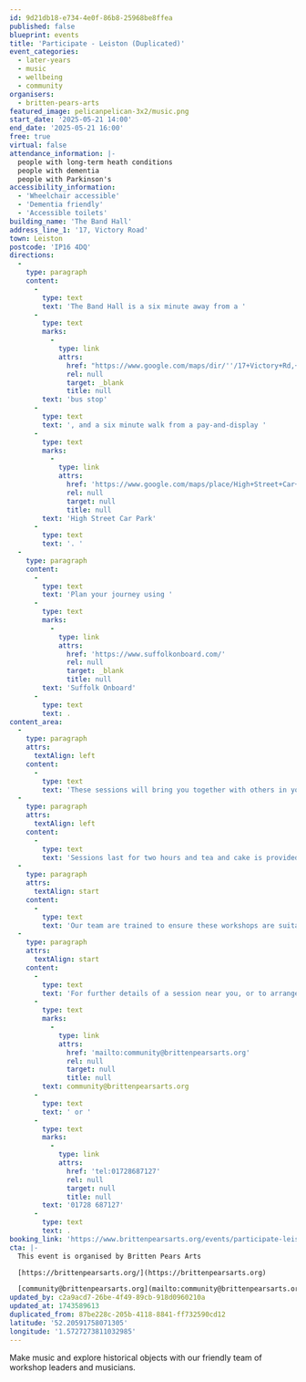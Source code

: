 ```yaml
---
id: 9d21db18-e734-4e0f-86b8-25968be8ffea
published: false
blueprint: events
title: 'Participate - Leiston (Duplicated)'
event_categories:
  - later-years
  - music
  - wellbeing
  - community
organisers:
  - britten-pears-arts
featured_image: pelicanpelican-3x2/music.png
start_date: '2025-05-21 14:00'
end_date: '2025-05-21 16:00'
free: true
virtual: false
attendance_information: |-
  people with long-term heath conditions
  people with dementia
  people with Parkinson's
accessibility_information:
  - 'Wheelchair accessible'
  - 'Dementia friendly'
  - 'Accessible toilets'
building_name: 'The Band Hall'
address_line_1: '17, Victory Road'
town: Leiston
postcode: 'IP16 4DQ'
directions:
  -
    type: paragraph
    content:
      -
        type: text
        text: 'The Band Hall is a six minute away from a '
      -
        type: text
        marks:
          -
            type: link
            attrs:
              href: "https://www.google.com/maps/dir/''/17+Victory+Rd,+Leiston+IP16+4DQ/@52.205635,1.5714698,17.25z/data=!4m14!4m13!1m5!1m1!1s0x47da278d6a90ee4f:0x1c8327c2bac8a9cc!2m2!1d1.574273!2d52.203373!1m5!1m1!1s0x47da278c4b2e0693:0x78182c3470dcf8ec!2m2!1d1.5726813!2d52.205794!3e2?entry=ttu"
              rel: null
              target: _blank
              title: null
        text: 'bus stop'
      -
        type: text
        text: ', and a six minute walk from a pay-and-display '
      -
        type: text
        marks:
          -
            type: link
            attrs:
              href: 'https://www.google.com/maps/place/High+Street+Car+Park/@52.2054471,1.5776241,18.5z/data=!4m6!3m5!1s0x47da279253c8a65b:0xf8b42b783536f8b!8m2!3d52.2050523!4d1.5785802!16s%2Fg%2F11tjbw6g22'
              rel: null
              target: null
              title: null
        text: 'High Street Car Park'
      -
        type: text
        text: '. '
  -
    type: paragraph
    content:
      -
        type: text
        text: 'Plan your journey using '
      -
        type: text
        marks:
          -
            type: link
            attrs:
              href: 'https://www.suffolkonboard.com/'
              rel: null
              target: _blank
              title: null
        text: 'Suffolk Onboard'
      -
        type: text
        text: .
content_area:
  -
    type: paragraph
    attrs:
      textAlign: left
    content:
      -
        type: text
        text: 'These sessions will bring you together with others in your local community, providing an opportunity to take part in activities and connect over tea and cake. '
  -
    type: paragraph
    attrs:
      textAlign: left
    content:
      -
        type: text
        text: 'Sessions last for two hours and tea and cake is provided. No musical experience is necessary.'
  -
    type: paragraph
    attrs:
      textAlign: start
    content:
      -
        type: text
        text: 'Our team are trained to ensure these workshops are suitable for those living with long term health conditions, including Dementia and Parkinson’s.'
  -
    type: paragraph
    attrs:
      textAlign: start
    content:
      -
        type: text
        text: 'For further details of a session near you, or to arrange transport, please contact the Community Team on '
      -
        type: text
        marks:
          -
            type: link
            attrs:
              href: 'mailto:community@brittenpearsarts.org'
              rel: null
              target: null
              title: null
        text: community@brittenpearsarts.org
      -
        type: text
        text: ' or '
      -
        type: text
        marks:
          -
            type: link
            attrs:
              href: 'tel:01728687127'
              rel: null
              target: null
              title: null
        text: '01728 687127'
      -
        type: text
        text: .
booking_link: 'https://www.brittenpearsarts.org/events/participate-leiston-2'
cta: |-
  This event is organised by Britten Pears Arts

  [https://brittenpearsarts.org/](https://brittenpearsarts.org)

  [community@brittenpearsarts.org](mailto:community@brittenpearsarts.org)
updated_by: c2a9acd7-26be-4f49-89cb-918d0960210a
updated_at: 1743589613
duplicated_from: 87be228c-205b-4118-8841-ff732590cd12
latitude: '52.20591758071305'
longitude: '1.5727273811032985'
---
```

Make music and explore historical objects with our friendly team of workshop leaders and musicians.